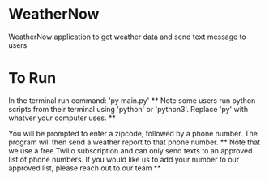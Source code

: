 # WeatherNow
WeatherNow application to get weather data and send text message to users 

# To Run
In the terminal run command: 'py main.py' ** Note some users run python scripts from their terminal using 'python' or 'python3'. Replace 'py' with whatver your computer uses. **

You will be prompted to enter a zipcode, followed by a phone number. The program will then send a weather report to that phone number. ** Note that we use a free Twilio subscription and can only send texts to an approved list of phone numbers. If you would like us to add your number to our approved list, please reach out to our team **
